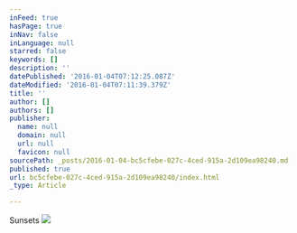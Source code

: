```yaml
---
inFeed: true
hasPage: true
inNav: false
inLanguage: null
starred: false
keywords: []
description: ''
datePublished: '2016-01-04T07:12:25.087Z'
dateModified: '2016-01-04T07:11:39.379Z'
title: ''
author: []
authors: []
publisher:
  name: null
  domain: null
  url: null
  favicon: null
sourcePath: _posts/2016-01-04-bc5cfebe-027c-4ced-915a-2d109ea98240.md
published: true
url: bc5cfebe-027c-4ced-915a-2d109ea98240/index.html
_type: Article

---
```

Sunsets
![](https://the-grid-user-content.s3-us-west-2.amazonaws.com/802a11e7-5098-4fe2-8700-e6fbf60360ff.tif)